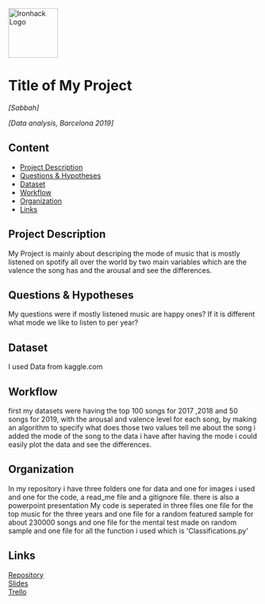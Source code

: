 <img src="https://bit.ly/2VnXWr2" alt="Ironhack Logo" width="100"/>

# Title of My Project
*[Sabbah]*

*[Data analysis, Barcelona 2019]*

## Content
- [Project Description](#project-description)
- [Questions & Hypotheses](#questions-hypotheses)
- [Dataset](#dataset)
- [Workflow](#workflow)
- [Organization](#organization)
- [Links](#links)

## Project Description
My Project is mainly about descriping the mode of music that is mostly listened on spotify all over the world by two main variables which are the valence the song has and the arousal and see the differences.

## Questions & Hypotheses
My questions were if mostly listened music are happy ones?
If it is different what mode we like to listen to per year?

## Dataset
I used Data from kaggle.com

## Workflow
first my datasets were having the top 100 songs for 2017 ,2018 and 50 songs for 2019, with the arousal and valence level for each song, by making an algorithm to specify what does those two values tell me about the song i added the mode of the song to the data i have
after having the mode i could easily plot the data and see the differences.

## Organization
In my repository i have three folders one for data and one for images i used and one for the code, a read_me file and a gitignore file.
there is also a powerpoint presentation 
My code is seperated in three files one file for the top music for the three years
and one file for a random featured sample for about 230000 songs
and one file for the mental test made on random sample
and one file for all the function i used which is 'Classifications.py'

## Links

[Repository](https://github.com/)  
[Slides](https://slides.com/)  
[Trello](https://trello.com/en)  
